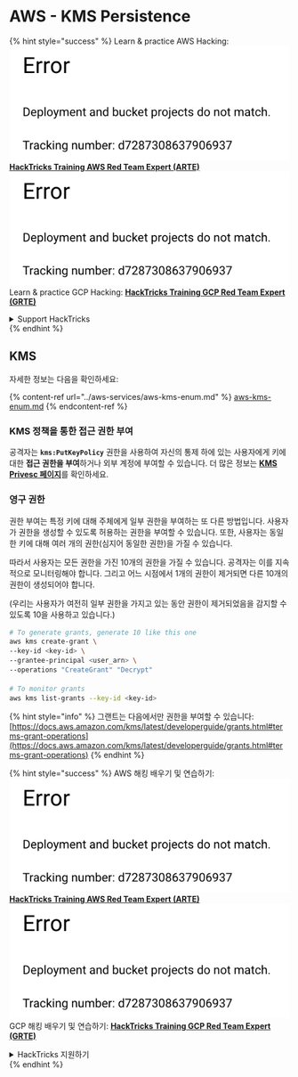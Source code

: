 # AWS - KMS Persistence

{% hint style="success" %}
Learn & practice AWS Hacking:<img src="../../../.gitbook/assets/image (1) (1).png" alt="" data-size="line">[**HackTricks Training AWS Red Team Expert (ARTE)**](https://training.hacktricks.xyz/courses/arte)<img src="../../../.gitbook/assets/image (1) (1).png" alt="" data-size="line">\
Learn & practice GCP Hacking: <img src="../../../.gitbook/assets/image (2).png" alt="" data-size="line">[**HackTricks Training GCP Red Team Expert (GRTE)**<img src="../../../.gitbook/assets/image (2).png" alt="" data-size="line">](https://training.hacktricks.xyz/courses/grte)

<details>

<summary>Support HackTricks</summary>

* Check the [**subscription plans**](https://github.com/sponsors/carlospolop)!
* **Join the** 💬 [**Discord group**](https://discord.gg/hRep4RUj7f) or the [**telegram group**](https://t.me/peass) or **follow** us on **Twitter** 🐦 [**@hacktricks\_live**](https://twitter.com/hacktricks\_live)**.**
* **Share hacking tricks by submitting PRs to the** [**HackTricks**](https://github.com/carlospolop/hacktricks) and [**HackTricks Cloud**](https://github.com/carlospolop/hacktricks-cloud) github repos.

</details>
{% endhint %}

## KMS

자세한 정보는 다음을 확인하세요:

{% content-ref url="../aws-services/aws-kms-enum.md" %}
[aws-kms-enum.md](../aws-services/aws-kms-enum.md)
{% endcontent-ref %}

### KMS 정책을 통한 접근 권한 부여

공격자는 **`kms:PutKeyPolicy`** 권한을 사용하여 자신의 통제 하에 있는 사용자에게 키에 대한 **접근 권한을 부여**하거나 외부 계정에 부여할 수 있습니다. 더 많은 정보는 [**KMS Privesc 페이지**](../aws-privilege-escalation/aws-kms-privesc.md)를 확인하세요.

### 영구 권한

권한 부여는 특정 키에 대해 주체에게 일부 권한을 부여하는 또 다른 방법입니다. 사용자가 권한을 생성할 수 있도록 허용하는 권한을 부여할 수 있습니다. 또한, 사용자는 동일한 키에 대해 여러 개의 권한(심지어 동일한 권한)을 가질 수 있습니다.

따라서 사용자는 모든 권한을 가진 10개의 권한을 가질 수 있습니다. 공격자는 이를 지속적으로 모니터링해야 합니다. 그리고 어느 시점에서 1개의 권한이 제거되면 다른 10개의 권한이 생성되어야 합니다.

(우리는 사용자가 여전히 일부 권한을 가지고 있는 동안 권한이 제거되었음을 감지할 수 있도록 10을 사용하고 있습니다.)
```bash
# To generate grants, generate 10 like this one
aws kms create-grant \
--key-id <key-id> \
--grantee-principal <user_arn> \
--operations "CreateGrant" "Decrypt"

# To monitor grants
aws kms list-grants --key-id <key-id>
```
{% hint style="info" %}
그랜트는 다음에서만 권한을 부여할 수 있습니다: [https://docs.aws.amazon.com/kms/latest/developerguide/grants.html#terms-grant-operations](https://docs.aws.amazon.com/kms/latest/developerguide/grants.html#terms-grant-operations)
{% endhint %}

{% hint style="success" %}
AWS 해킹 배우기 및 연습하기:<img src="../../../.gitbook/assets/image (1) (1).png" alt="" data-size="line">[**HackTricks Training AWS Red Team Expert (ARTE)**](https://training.hacktricks.xyz/courses/arte)<img src="../../../.gitbook/assets/image (1) (1).png" alt="" data-size="line">\
GCP 해킹 배우기 및 연습하기: <img src="../../../.gitbook/assets/image (2).png" alt="" data-size="line">[**HackTricks Training GCP Red Team Expert (GRTE)**<img src="../../../.gitbook/assets/image (2).png" alt="" data-size="line">](https://training.hacktricks.xyz/courses/grte)

<details>

<summary>HackTricks 지원하기</summary>

* [**구독 계획**](https://github.com/sponsors/carlospolop) 확인하기!
* **💬 [**Discord 그룹**](https://discord.gg/hRep4RUj7f) 또는 [**텔레그램 그룹**](https://t.me/peass)에 참여하거나 **Twitter** 🐦 [**@hacktricks\_live**](https://twitter.com/hacktricks\_live)**를 팔로우하세요.**
* **[**HackTricks**](https://github.com/carlospolop/hacktricks) 및 [**HackTricks Cloud**](https://github.com/carlospolop/hacktricks-cloud) 깃허브 리포지토리에 PR을 제출하여 해킹 팁을 공유하세요.**

</details>
{% endhint %}
